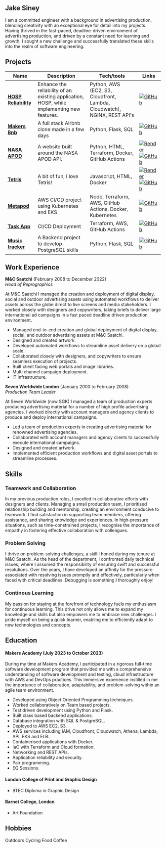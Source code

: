 ## Jake Siney

I am a committed engineer with a background in advertising production, blending creativity with an exceptional eye for detail into my projects. Having thrived in the fast-paced, deadline-driven environment of advertising production, and driven by a constant need for learning and growth, I sought a new challenge and successfully translated these skills into the realm of software engineering.


## Projects

| Name | Description | Tech/tools | Links |
| -----| ----------- | ---------- | ----- |
| [**HOSP Reliability**](https://github.com/jakesiney/Cloud-Reliability-Project) | Enhance the reliability of an existing application, HOSP, while implementing new features. | Python, AWS (EC2, S3, Cloudfront, Lambda, Cloudwatch), NGINX, REST API's | [![GitHub](https://img.shields.io/badge/GitHub-100000?style=for-the-badge&logo=github&logoColor=white)](https://github.com/jakesiney/Cloud-Reliability-Project)
| [**Makers Bnb**](https://github.com/jakesiney/makers-bnb) |  A full stack Airbnb clone made in a few days | Python, Flask, SQL | [![GitHub](https://img.shields.io/badge/GitHub-100000?style=for-the-badge&logo=github&logoColor=white)](https://github.com/jakesiney/makers-bnb)
| [**NASA APOD**](https://github.com/jakesiney/NASA_Picture_of_the_Day-AWS) | A website built around the NASA APOD API. | Python, HTML, Terraform, Docker, GitHub Actions | [![Render](https://img.shields.io/badge/Render-%46E3B7.svg?style=for-the-badge&logo=render&logoColor=white)](https://apod.jakesiney.com/) [![GitHub](https://img.shields.io/badge/GitHub-100000?style=for-the-badge&logo=github&logoColor=white)](https://github.com/jakesiney/NASA_Picture_of_the_Day-AWS)|
| [**Tetris**](https://github.com/jakesiney/Tetris) |  A bit of fun, I love Tetris! | Javascript, HTML, Docker | [![Render](https://img.shields.io/badge/Render-%46E3B7.svg?style=for-the-badge&logo=render&logoColor=white)](https://tetris.jakesiney.com/) [![GitHub](https://img.shields.io/badge/GitHub-100000?style=for-the-badge&logo=github&logoColor=white)](https://github.com/jakesiney/Tetris)|
| [**Metapod**](https://github.com/jakesiney/metapod-deployment-AWS-EKS-Kubernetes) | AWS CI/CD project using Kubernetes and EKS | Node, Terraform, AWS, GitHub Actions, Docker, Kubernetes | [![GitHub](https://img.shields.io/badge/GitHub-100000?style=for-the-badge&logo=github&logoColor=white)](https://github.com/jakesiney/metapod-deployment-AWS-EKS-Kubernetes)
| [**Task App**](https://github.com/jakesiney/task-listing-app-aws-terraform) | CI/CD Deployment  | Terraform, AWS, GitHub Actions | [![GitHub](https://img.shields.io/badge/GitHub-100000?style=for-the-badge&logo=github&logoColor=white)](https://github.com/jakesiney/task-listing-app-aws-terraform)
| [**Music tracker**](https://github.com/jakesiney/music_library_app) | A Backend project to develop PostgreSQL skills | Python, Flask, SQL | [![GitHub](https://img.shields.io/badge/GitHub-100000?style=for-the-badge&logo=github&logoColor=white)](https://github.com/jakesiney/music_library_app)

## Work Experience 

**M&C Saatchi** (February 2008 to December 2022)  
_Head of Reprographics_

At M&C Saatchi I managed the creation and deployment of digital display, social and outdoor advertising assets using automated workflows to deliver assets across the globe direct to live screens and media stakeholders. I worked closely with designers and copywriters, taking briefs to deliver large international ad campaigns in a fast paced deadline driven production environment.

- Managed end-to-end creation and global deployment of digital display, social, and outdoor advertising assets at M&C Saatchi.
- Designed and created artwork.
- Developed automated workflows to streamline asset delivery on a global scale.
- Collaborated closely with designers, and copywriters to ensure seamless execution of projects.
- Built client facing web portals and image libraries.
- Multi channel campaign deployment.
- IT infrastructure.


**Seven Worldwide London** (January 2000 to February 2008)  
_Production Team Leader_

At Seven Worldwide (now SGK) I managed a team of production experts producing advertising material for a number of high profile advertising agencies. I worked directly with account managers and agency clients to produce and deploy international campaigns.

- Led a team of production experts in creating advertising material for renowned advertising agencies.
- Collaborated with account managers and agency clients to successfully execute international campaigns.
- Designed and created artwork.
- Implemented efficient production workflows and digital asset portals to streamline processes.

## Skills

### Teamwork and Collaboration

In my previous production roles, I excelled in collaborative efforts with designers and clients. Managing a small production team, I prioritised relationship building and mentorship, creating an environment conducive to teamwork.  I find satisfaction in supporting team members, offering assistance, and sharing knowledge and experiences. In high-pressure situations, such as time-constrained projects, I recognise the importance of empathy in fostering effective collaboration with colleagues.

### Problem Solving

I thrive on problem-solving challenges, a skill I honed during my tenure at M&C Saatchi. As the head of the department, I confronted daily technical issues, where I assumed the responsibility of ensuring swift and successful resolutions. Over the years, I have developed an affinity for the pressure associated with resolving issues promptly and effectively, particularly when faced with critical deadlines. Debugging is something I thoroughly enjoy!

### Continous Learning

My passion for staying at the forefront of technology fuels my enthusiasm for continuous learning. This drive not only allows me to expand my knowledge and skills but also empowers me to embrace new challenges. I pride myself on being a quick learner, enabling me to efficiently adapt to new technologies and concepts.  


## Education

#### Makers Academy (July 2023 to October 2023)
During my time at Makers Academy, I participated in a rigorous full-time software development program that provided me with a comprehensive understanding of software development and testing, cloud infrastructure with AWS and DevOps practices. This immersive experience instilled in me the importance of collaboration, adaptability, and problem-solving within an agile team environment.

- Developed using Object Oriented Programming techniques.
- Worked collaboratively on Team based projects.
- Test driven development using Python and Flask.
- Built class based backend applications.
- Database integration with SQL & PostgreSQL.
- Deployed to AWS EC2, S3.
- AWS services including IAM, Cloudfront, Cloudwatch, Athena, Lambda, API, EKS and ELB.
- Containerised applications with Docker.
- IaC with Terraform and Cloud formation.
- Networking and REST APIs.
- Application reliability and security.
- Pair programming.
- EQ Sessions.


#### London College of Print and Graphic Design

- BTEC Diploma in Graphic Design

#### Barnet College, London

- Art Foundation

## Hobbies

Outdoors
Cycling
Food
Coffee
